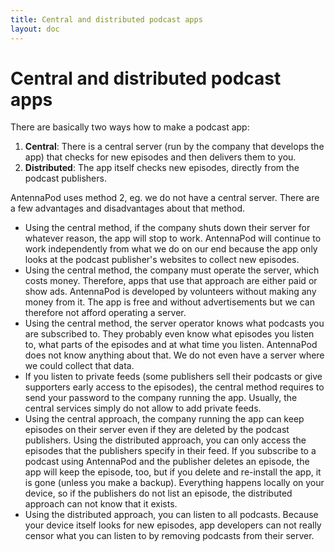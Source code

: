 ```yaml
---
title: Central and distributed podcast apps
layout: doc
---
```


# Central and distributed podcast apps

There are basically two ways how to make a podcast app:

1. **Central**: There is a central server (run by the company that develops the app) that checks for new episodes and then delivers them to you.
2. **Distributed**: The app itself checks new episodes, directly from the podcast publishers.

AntennaPod uses method 2, eg. we do not have a central server. There are a few advantages and disadvantages about that method.

- Using the central method, if the company shuts down their server for whatever reason, the app will stop to work. AntennaPod will continue to work independently from what we do on our end because the app only looks at the podcast publisher's websites to collect new episodes.
- Using the central method, the company must operate the server, which costs money. Therefore, apps that use that approach are either paid or show ads. AntennaPod is developed by volunteers without making any money from it. The app is free and without advertisements but we can therefore not afford operating a server.
- Using the central method, the server operator knows what podcasts you are subscribed to. They probably even know what episodes you listen to, what parts of the episodes and at what time you listen. AntennaPod does not know anything about that. We do not even have a server where we could collect that data.
- If you listen to private feeds (some publishers sell their podcasts or give supporters early access to the episodes), the central method requires to send your password to the company running the app. Usually, the central services simply do not allow to add private feeds.
- Using the central approach, the company running the app can keep episodes on their server even if they are deleted by the podcast publishers. Using the distributed approach, you can only access the episodes that the publishers specify in their feed. If you subscribe to a podcast using AntennaPod and the publisher deletes an episode, the app will keep the episode, too, but if you delete and re-install the app, it is gone (unless you make a backup). Everything happens locally on your device, so if the publishers do not list an episode, the distributed approach can not know that it exists.
- Using the distributed approach, you can listen to all podcasts. Because your device itself looks for new episodes, app developers can not really censor what you can listen to by removing podcasts from their server.
